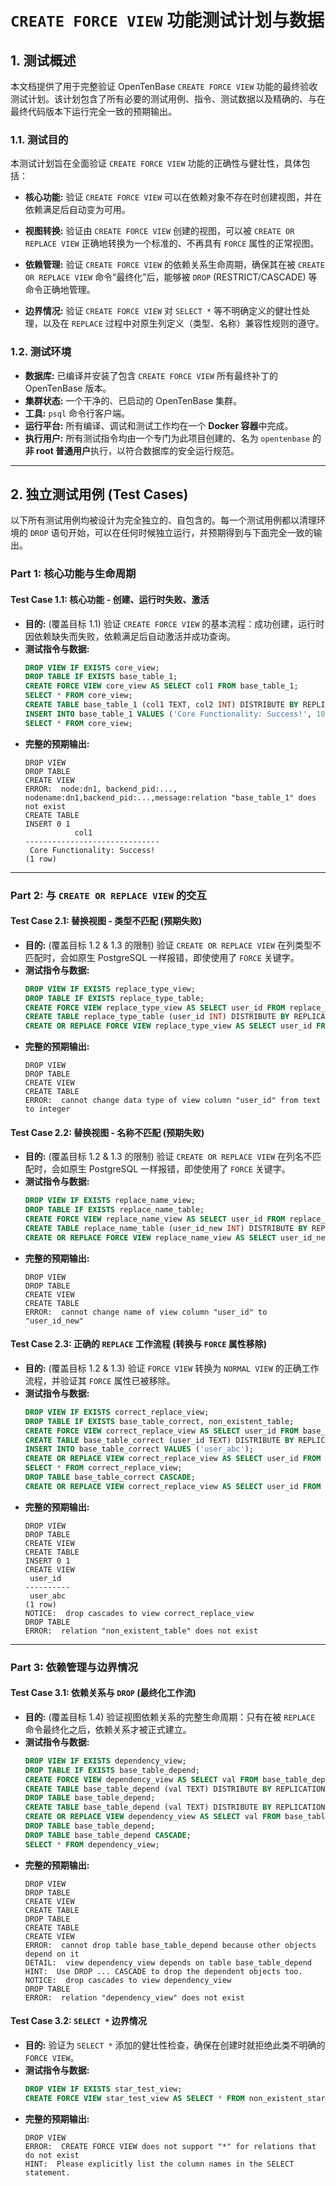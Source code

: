 # `CREATE FORCE VIEW` 功能测试计划与数据

## 1. 测试概述

本文档提供了用于完整验证 OpenTenBase `CREATE FORCE VIEW` 功能的最终验收测试计划。该计划包含了所有必要的测试用例、指令、测试数据以及精确的、与在最终代码版本下运行完全一致的预期输出。

### 1.1. 测试目的

本测试计划旨在全面验证 `CREATE FORCE VIEW` 功能的正确性与健壮性，具体包括：

*   **核心功能:** 验证 `CREATE FORCE VIEW` 可以在依赖对象不存在时创建视图，并在依赖满足后自动变为可用。

*   **视图转换:** 验证由 `CREATE FORCE VIEW` 创建的视图，可以被 `CREATE OR REPLACE VIEW` 正确地转换为一个标准的、不再具有 `FORCE` 属性的正常视图。

*   **依赖管理:** 验证 `CREATE FORCE VIEW` 的依赖关系生命周期，确保其在被 `CREATE OR REPLACE VIEW` 命令“最终化”后，能够被 `DROP` (RESTRICT/CASCADE) 等命令正确地管理。

*   **边界情况:** 验证 `CREATE FORCE VIEW` 对 `SELECT *` 等不明确定义的健壮性处理，以及在 `REPLACE` 过程中对原生列定义（类型、名称）兼容性规则的遵守。

### 1.2. 测试环境

*   **数据库:** 已编译并安装了包含 `CREATE FORCE VIEW` 所有最终补丁的 OpenTenBase 版本。
*   **集群状态:** 一个干净的、已启动的 OpenTenBase 集群。
*   **工具:** `psql` 命令行客户端。
*   **运行平台:** 所有编译、调试和测试工作均在一个 **Docker 容器**中完成。
*   **执行用户:** 所有测试指令均由一个专门为此项目创建的、名为 `opentenbase` 的**非 root 普通用户**执行，以符合数据库的安全运行规范。

---

## 2. 独立测试用例 (Test Cases)

以下所有测试用例均被设计为完全独立的、自包含的。每一个测试用例都以清理环境的 `DROP` 语句开始，可以在任何时候独立运行，并预期得到与下面完全一致的输出。

### Part 1: 核心功能与生命周期

#### Test Case 1.1: 核心功能 - 创建、运行时失败、激活

*   **目的:** (覆盖目标 1.1) 验证 `CREATE FORCE VIEW` 的基本流程：成功创建，运行时因依赖缺失而失败，依赖满足后自动激活并成功查询。
*   **测试指令与数据:**
    ```sql
    DROP VIEW IF EXISTS core_view;
    DROP TABLE IF EXISTS base_table_1;
    CREATE FORCE VIEW core_view AS SELECT col1 FROM base_table_1;
    SELECT * FROM core_view;
    CREATE TABLE base_table_1 (col1 TEXT, col2 INT) DISTRIBUTE BY REPLICATION;
    INSERT INTO base_table_1 VALUES ('Core Functionality: Success!', 100);
    SELECT * FROM core_view;
    ```
*   **完整的预期输出:**
    ```
    DROP VIEW
    DROP TABLE
    CREATE VIEW
    ERROR:  node:dn1, backend_pid:..., nodename:dn1,backend_pid:...,message:relation "base_table_1" does not exist
    CREATE TABLE
    INSERT 0 1
               col1               
    ------------------------------
     Core Functionality: Success!
    (1 row)
    ```

---

### Part 2: 与 `CREATE OR REPLACE VIEW` 的交互

#### Test Case 2.1: 替换视图 - 类型不匹配 (预期失败)

*   **目的:** (覆盖目标 1.2 & 1.3 的限制) 验证 `CREATE OR REPLACE VIEW` 在列类型不匹配时，会如原生 PostgreSQL 一样报错，即使使用了 `FORCE` 关键字。
*   **测试指令与数据:**
    ```sql
    DROP VIEW IF EXISTS replace_type_view;
    DROP TABLE IF EXISTS replace_type_table;
    CREATE FORCE VIEW replace_type_view AS SELECT user_id FROM replace_type_table;
    CREATE TABLE replace_type_table (user_id INT) DISTRIBUTE BY REPLICATION;
    CREATE OR REPLACE FORCE VIEW replace_type_view AS SELECT user_id FROM replace_type_table;
    ```
*   **完整的预期输出:**
    ```
    DROP VIEW
    DROP TABLE
    CREATE VIEW
    CREATE TABLE
    ERROR:  cannot change data type of view column "user_id" from text to integer
    ```

#### Test Case 2.2: 替换视图 - 名称不匹配 (预期失败)

*   **目的:** (覆盖目标 1.2 & 1.3 的限制) 验证 `CREATE OR REPLACE VIEW` 在列名不匹配时，会如原生 PostgreSQL 一样报错，即使使用了 `FORCE` 关键字。
*   **测试指令与数据:**
    ```sql
    DROP VIEW IF EXISTS replace_name_view;
    DROP TABLE IF EXISTS replace_name_table;
    CREATE FORCE VIEW replace_name_view AS SELECT user_id FROM replace_name_table;
    CREATE TABLE replace_name_table (user_id_new INT) DISTRIBUTE BY REPLICATION;
    CREATE OR REPLACE FORCE VIEW replace_name_view AS SELECT user_id_new FROM replace_name_table;
    ```
*   **完整的预期输出:**
    ```
    DROP VIEW
    DROP TABLE
    CREATE VIEW
    CREATE TABLE
    ERROR:  cannot change name of view column "user_id" to "user_id_new"
    ```

#### Test Case 2.3: 正确的 `REPLACE` 工作流程 (转换与 `FORCE` 属性移除)

*   **目的:** (覆盖目标 1.2 & 1.3) 验证 `FORCE VIEW` 转换为 `NORMAL VIEW` 的正确工作流程，并验证其 `FORCE` 属性已被移除。
*   **测试指令与数据:**
    ```sql
    DROP VIEW IF EXISTS correct_replace_view;
    DROP TABLE IF EXISTS base_table_correct, non_existent_table;
    CREATE FORCE VIEW correct_replace_view AS SELECT user_id FROM base_table_correct;
    CREATE TABLE base_table_correct (user_id TEXT) DISTRIBUTE BY REPLICATION;
    INSERT INTO base_table_correct VALUES ('user_abc');
    CREATE OR REPLACE VIEW correct_replace_view AS SELECT user_id FROM base_table_correct;
    SELECT * FROM correct_replace_view;
    DROP TABLE base_table_correct CASCADE;
    CREATE OR REPLACE VIEW correct_replace_view AS SELECT user_id FROM non_existent_table;
    ```
*   **完整的预期输出:**
    ```
    DROP VIEW
    DROP TABLE
    CREATE VIEW
    CREATE TABLE
    INSERT 0 1
    CREATE VIEW
     user_id
    ----------
     user_abc
    (1 row)
    NOTICE:  drop cascades to view correct_replace_view
    DROP TABLE
    ERROR:  relation "non_existent_table" does not exist
    ```

---

### Part 3: 依赖管理与边界情况

#### Test Case 3.1: 依赖关系与 `DROP` (最终化工作流)

*   **目的:** (覆盖目标 1.4) 验证视图依赖关系的完整生命周期：只有在被 `REPLACE` 命令最终化之后，依赖关系才被正式建立。
*   **测试指令与数据:**
    ```sql
    DROP VIEW IF EXISTS dependency_view;
    DROP TABLE IF EXISTS base_table_depend;
    CREATE FORCE VIEW dependency_view AS SELECT val FROM base_table_depend;
    CREATE TABLE base_table_depend (val TEXT) DISTRIBUTE BY REPLICATION;
    DROP TABLE base_table_depend;
    CREATE TABLE base_table_depend (val TEXT) DISTRIBUTE BY REPLICATION;
    CREATE OR REPLACE VIEW dependency_view AS SELECT val FROM base_table_depend;
    DROP TABLE base_table_depend;
    DROP TABLE base_table_depend CASCADE;
    SELECT * FROM dependency_view;
    ```
*   **完整的预期输出:**
    ```
    DROP VIEW
    DROP TABLE
    CREATE VIEW
    CREATE TABLE
    DROP TABLE
    CREATE TABLE
    CREATE VIEW
    ERROR:  cannot drop table base_table_depend because other objects depend on it
    DETAIL:  view dependency_view depends on table base_table_depend
    HINT:  Use DROP ... CASCADE to drop the dependent objects too.
    NOTICE:  drop cascades to view dependency_view
    DROP TABLE
    ERROR:  relation "dependency_view" does not exist
    ```

#### Test Case 3.2: `SELECT *` 边界情况

*   **目的:** 验证为 `SELECT *` 添加的健壮性检查，确保在创建时就拒绝此类不明确的 `FORCE VIEW`。
*   **测试指令与数据:**
    ```sql
    DROP VIEW IF EXISTS star_test_view;
    CREATE FORCE VIEW star_test_view AS SELECT * FROM non_existent_star_table;
    ```
*   **完整的预期输出:**
    ```
    DROP VIEW
    ERROR:  CREATE FORCE VIEW does not support "*" for relations that do not exist
    HINT:  Please explicitly list the column names in the SELECT statement.
    ```